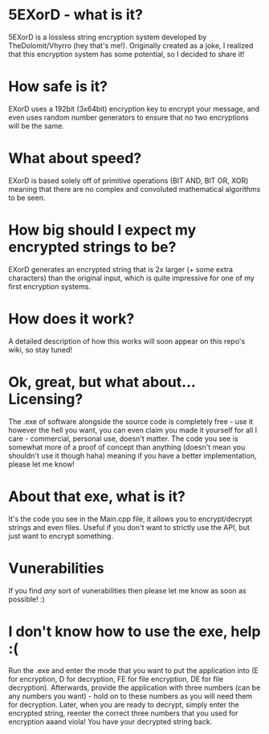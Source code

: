 # 5EXorD - what is it?
5EXorD is a lossless string encryption system developed by TheDolomit/Vhyrro (hey that's me!).
Originally created as a joke, I realized that this encryption system has some potential, so I decided to share it!
# How safe is it?
EXorD uses a 192bit (3x64bit) encryption key to encrypt your message, and even uses random number generators to ensure that no two encryptions will be the same.
# What about speed?
EXorD is based solely off of primitive operations (BIT AND, BIT OR, XOR) meaning that there are no complex and convoluted mathematical algorithms to be seen.
# How big should I expect my encrypted strings to be?
EXorD generates an encrypted string that is 2x larger (+ some extra characters) than the original input, which is quite impressive for one of my first encryption systems.
# How does it work?
A detailed description of how this works will soon appear on this repo's wiki, so stay tuned!
# Ok, great, but what about... Licensing?
The .exe of software alongside the source code is completely free - use it however the hell you want, you can even claim you made it yourself for all I care - commercial, personal use, doesn't matter. The code you see is somewhat more of a proof of concept than anything (doesn't mean you shouldn't use it though haha) meaning if you have a better implementation, please let me know!
# About that exe, what is it?
It's the code you see in the Main.cpp file, it allows you to encrypt/decrypt strings and even files. Useful if you don't want to strictly use the API, but just want to encrypt something.
# Vunerabilities
If you find *any* sort of vunerabilities then please let me know as soon as possible! :)
# I don't know how to use the exe, help :(
Run the .exe and enter the mode that you want to put the application into (E for encryption, D for decryption, FE for file encryption, DE for file decryption). Afterwards, provide the application with three numbers (can be any numbers you want) - hold on to these numbers as you will need them for decryption. Later, when you are ready to decrypt, simply enter the encrypted string, reenter the correct three numbers that you used for encryption aaand viola! You have your decrypted string back.
